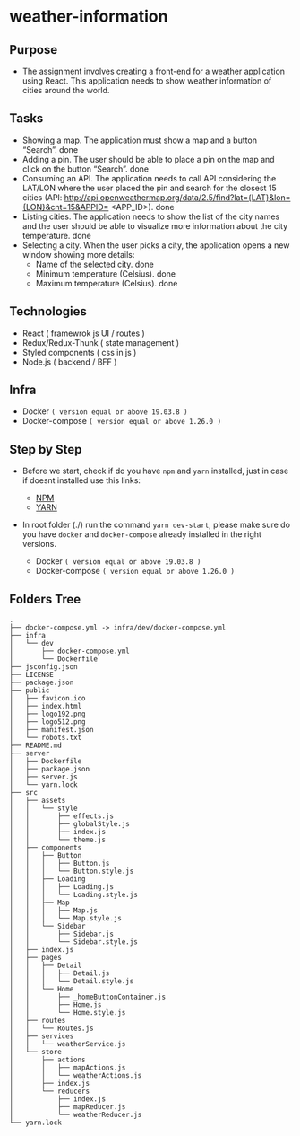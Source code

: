 # weather-information

## Purpose

- The assignment involves creating a front-end for a weather application using React. This application needs to show weather information of cities around the world.

## Tasks

- Showing a map. The application must show a map and a button “Search”. done
- Adding a pin. The user should be able to place a pin on the map and click on the button “Search”. done
- Consuming an API. The application needs to call API considering the LAT/LON where the user placed the pin and search for the closest 15 cities (API: http://api.openweathermap.org/data/2.5/find?lat={LAT}&lon={LON}&cnt=15&APPID= <APP_ID>). done
- Listing cities. The application needs to show the list of the city names and the user should be able to visualize more information about the city temperature. done
- Selecting a city. When the user picks a city, the application opens a new window showing more details:
  - Name of the selected city. done
  - Minimum temperature (Celsius). done
  - Maximum temperature (Celsius). done


## Technologies

- React ( framewrok js UI / routes )
- Redux/Redux-Thunk ( state management )
- Styled components ( css in js )
- Node.js ( backend / BFF )

## Infra

- Docker `( version equal or above 19.03.8 )`
- Docker-compose `( version equal or above 1.26.0 )`

## Step by Step

- Before we start, check if do you have `npm` and `yarn` installed, just in case if doesnt installed use this links:
  - [NPM](https://docs.npmjs.com/downloading-and-installing-node-js-and-npm)
  - [YARN](https://classic.yarnpkg.com/en/docs/install)

- In root folder (./) run the command `yarn dev-start`, please make sure do you have `docker` and `docker-compose` already installed in the right versions.
  - Docker `( version equal or above 19.03.8 )`
  - Docker-compose `( version equal or above 1.26.0 )`



## Folders Tree

```
.
├── docker-compose.yml -> infra/dev/docker-compose.yml
├── infra
│   └── dev
│       ├── docker-compose.yml
│       └── Dockerfile
├── jsconfig.json
├── LICENSE
├── package.json
├── public
│   ├── favicon.ico
│   ├── index.html
│   ├── logo192.png
│   ├── logo512.png
│   ├── manifest.json
│   └── robots.txt
├── README.md
├── server
│   ├── Dockerfile
│   ├── package.json
│   ├── server.js
│   └── yarn.lock
├── src
│   ├── assets
│   │   └── style
│   │       ├── effects.js
│   │       ├── globalStyle.js
│   │       ├── index.js
│   │       └── theme.js
│   ├── components
│   │   ├── Button
│   │   │   ├── Button.js
│   │   │   └── Button.style.js
│   │   ├── Loading
│   │   │   ├── Loading.js
│   │   │   └── Loading.style.js
│   │   ├── Map
│   │   │   ├── Map.js
│   │   │   └── Map.style.js
│   │   └── Sidebar
│   │       ├── Sidebar.js
│   │       └── Sidebar.style.js
│   ├── index.js
│   ├── pages
│   │   ├── Detail
│   │   │   ├── Detail.js
│   │   │   └── Detail.style.js
│   │   └── Home
│   │       ├── _homeButtonContainer.js
│   │       ├── Home.js
│   │       └── Home.style.js
│   ├── routes
│   │   └── Routes.js
│   ├── services
│   │   └── weatherService.js
│   └── store
│       ├── actions
│       │   ├── mapActions.js
│       │   └── weatherActions.js
│       ├── index.js
│       └── reducers
│           ├── index.js
│           ├── mapReducer.js
│           └── weatherReducer.js
└── yarn.lock
```